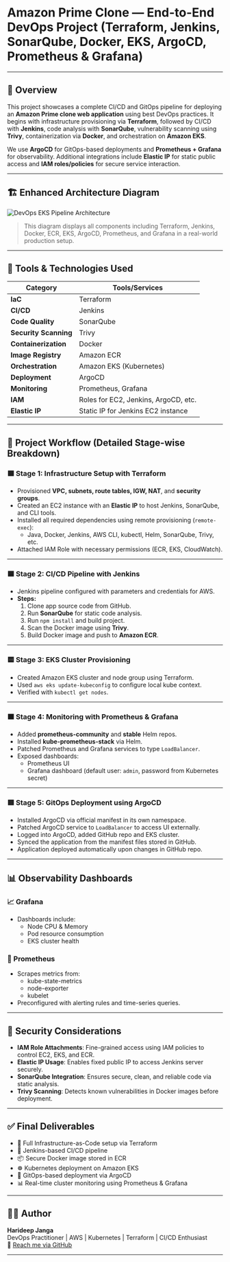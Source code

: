 # Amazon Prime Clone — End-to-End DevOps Project (Terraform, Jenkins, SonarQube, Docker, EKS, ArgoCD, Prometheus & Grafana)

---

## 🚀 Overview

This project showcases a complete CI/CD and GitOps pipeline for deploying an **Amazon Prime clone web application** using best DevOps practices. It begins with infrastructure provisioning via **Terraform**, followed by CI/CD with **Jenkins**, code analysis with **SonarQube**, vulnerability scanning using **Trivy**, containerization via **Docker**, and orchestration on **Amazon EKS**. 

We use **ArgoCD** for GitOps-based deployments and **Prometheus + Grafana** for observability. Additional integrations include **Elastic IP** for static public access and **IAM roles/policies** for secure service interaction.

---

## 🏗️ Enhanced Architecture Diagram

![DevOps EKS Pipeline Architecture](https://raw.githubusercontent.com/HarideepDevOps/architecture/main/devops-eks-pipeline-architecture.png)

> This diagram displays all components including Terraform, Jenkins, Docker, ECR, EKS, ArgoCD, Prometheus, and Grafana in a real-world production setup.

---

## 🧰 Tools & Technologies Used

| Category              | Tools/Services                       |
|-----------------------|--------------------------------------|
| **IaC**               | Terraform                            |
| **CI/CD**             | Jenkins                              |
| **Code Quality**      | SonarQube                            |
| **Security Scanning** | Trivy                                |
| **Containerization**  | Docker                               |
| **Image Registry**    | Amazon ECR                           |
| **Orchestration**     | Amazon EKS (Kubernetes)              |
| **Deployment**        | ArgoCD                               |
| **Monitoring**        | Prometheus, Grafana                  |
| **IAM**               | Roles for EC2, Jenkins, ArgoCD, etc. |
| **Elastic IP**        | Static IP for Jenkins EC2 instance   |

---

## 📌 Project Workflow (Detailed Stage-wise Breakdown)

### 🟩 Stage 1: Infrastructure Setup with Terraform

- Provisioned **VPC, subnets, route tables, IGW, NAT**, and **security groups**.
- Created an EC2 instance with an **Elastic IP** to host Jenkins, SonarQube, and CLI tools.
- Installed all required dependencies using remote provisioning (`remote-exec`):
  - Java, Docker, Jenkins, AWS CLI, kubectl, Helm, SonarQube, Trivy, etc.
- Attached IAM Role with necessary permissions (ECR, EKS, CloudWatch).

---

### 🟦 Stage 2: CI/CD Pipeline with Jenkins

- Jenkins pipeline configured with parameters and credentials for AWS.
- **Steps:**
  1. Clone app source code from GitHub.
  2. Run **SonarQube** for static code analysis.
  3. Run `npm install` and build project.
  4. Scan the Docker image using **Trivy**.
  5. Build Docker image and push to **Amazon ECR**.

---

### 🟨 Stage 3: EKS Cluster Provisioning

- Created Amazon EKS cluster and node group using Terraform.
- Used `aws eks update-kubeconfig` to configure local kube context.
- Verified with `kubectl get nodes`.

---

### 🟧 Stage 4: Monitoring with Prometheus & Grafana

- Added **prometheus-community** and **stable** Helm repos.
- Installed **kube-prometheus-stack** via Helm.
- Patched Prometheus and Grafana services to type `LoadBalancer`.
- Exposed dashboards:
  - Prometheus UI
  - Grafana dashboard (default user: `admin`, password from Kubernetes secret)

---

### 🟥 Stage 5: GitOps Deployment using ArgoCD

- Installed ArgoCD via official manifest in its own namespace.
- Patched ArgoCD service to `LoadBalancer` to access UI externally.
- Logged into ArgoCD, added GitHub repo and EKS cluster.
- Synced the application from the manifest files stored in GitHub.
- Application deployed automatically upon changes in GitHub repo.

---

## 📊 Observability Dashboards

### 📈 Grafana
- Dashboards include:
  - Node CPU & Memory
  - Pod resource consumption
  - EKS cluster health

### 📡 Prometheus
- Scrapes metrics from:
  - kube-state-metrics
  - node-exporter
  - kubelet
- Preconfigured with alerting rules and time-series queries.

---

## 🔐 Security Considerations

- **IAM Role Attachments**: Fine-grained access using IAM policies to control EC2, EKS, and ECR.
- **Elastic IP Usage**: Enables fixed public IP to access Jenkins server securely.
- **SonarQube Integration**: Ensures secure, clean, and reliable code via static analysis.
- **Trivy Scanning**: Detects known vulnerabilities in Docker images before deployment.

---

## ✅ Final Deliverables

- 🔧 Full Infrastructure-as-Code setup via Terraform
- 🧪 Jenkins-based CI/CD pipeline
- 📦 Secure Docker image stored in ECR
- ☸️ Kubernetes deployment on Amazon EKS
- 🚀 GitOps-based deployment via ArgoCD
- 📊 Real-time cluster monitoring using Prometheus & Grafana

---

## 👨‍💻 Author

**Harideep Janga**  
DevOps Practitioner | AWS | Kubernetes | Terraform | CI/CD Enthusiast  
📧 [Reach me via GitHub](https://github.com/HarideepDevOps)

---

